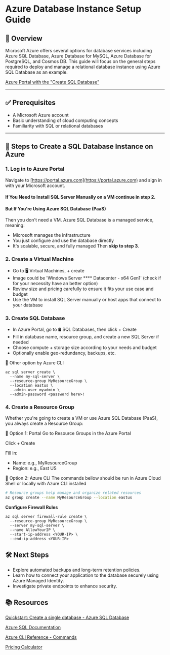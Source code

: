# Azure Database Instance Setup Guide
## 📌 Overview

Microsoft Azure offers several options for database services including Azure SQL Database, Azure Database for MySQL, Azure Database for PostgreSQL, and Cosmos DB. This guide will focus on the general steps required to deploy and manage a relational database instance using Azure SQL Database as an example.

[Azure Portal with the "Create SQL Database"](learn.microsoft.com/en-us/azure/azure-sql/database/single-database-create-quickstart?view=azuresql)

---

## ✅ Prerequisites

- A Microsoft Azure account
- Basic understanding of cloud computing concepts
- Familiarity with SQL or relational databases

---

## 🚀 Steps to Create a SQL Database Instance on Azure

### 1. Log in to Azure Portal

Navigate to [https://portal.azure.com](https://portal.azure.com) and sign in with your Microsoft account.

#### If You Need to Install SQL Server Manually on a VM continue in step 2.

#### But If You're Using Azure SQL Database (PaaS)
Then you don't need a VM. Azure SQL Database is a managed service, meaning:
- Microsoft manages the infrastructure
- You just configure and use the database directly
- It's scalable, secure, and fully managed
Then **skip to step 3**.

### 2. Create a Virtual Machine

- Go to 🖥 Virtual Machines, + create
- Image could be 'Windows Server **** Datacenter - x64 Gen1' (check if for your necessity have an better option)
- Review size and pricing carefully to ensure it fits your use case and budget
- Use the VM to install SQL Server manually or host apps that connect to your database

### 3. Create SQL Database

- In Azure Portal, go to 🛢 SQL Databases, then click + Create
- Fill in database name, resource group, and create a new SQL Server if needed
- Choose compute + storage size according to your needs and budget
- Optionally enable geo-redundancy, backups, etc.

🔧 Other option by Azure CLI
```
az sql server create \
  --name my-sql-server \
  --resource-group MyResourceGroup \
  --location eastus \
  --admin-user myadmin \
  --admin-password <password here>!

```

### 4. Create a Resource Group

Whether you're going to create a VM or use Azure SQL Database (PaaS), you always create a Resource Group:

🔧 Option 1: Portal
Go to Resource Groups in the Azure Portal

Click + Create

Fill in:
- Name: e.g., MyResourceGroup
- Region: e.g., East US

🔧 Option 2: Azure CLI
The commands bellow should be run in Azure Cloud Shell or locally with Azure CLI installed

```bash
# Resource groups help manage and organize related resources
az group create --name MyResourceGroup --location eastus
```

**Configure Firewall Rules**
```
az sql server firewall-rule create \
  --resource-group MyResourceGroup \
  --server my-sql-server \
  --name AllowYourIP \
  --start-ip-address <YOUR-IP> \
  --end-ip-address <YOUR-IP>
```

## 🛠️ Next Steps
- Explore automated backups and long-term retention policies.
- Learn how to connect your application to the database securely using Azure Managed Identity.
- Investigate private endpoints to enhance security.

## 📚 Resources

[Quickstart: Create a single database - Azure SQL Database](https://learn.microsoft.com/en-us/azure/azure-sql/database/single-database-create-quickstart?view=azuresql&tabs=azure-portal)

[Azure SQL Documentation](https://learn.microsoft.com/en-us/azure/azure-sql/?view=azuresql)

[Azure CLI Reference - Commands](https://learn.microsoft.com/en-us/cli/azure/sql/db?view=azure-cli-latest)

[Pricing Calculator](https://azure.microsoft.com/en-us/pricing/calculator/)













